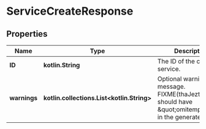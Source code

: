 # ServiceCreateResponse

## Properties

| Name         | Type                                             | Description                                                                                                  | Notes      |
|--------------|--------------------------------------------------|--------------------------------------------------------------------------------------------------------------|------------|
| **ID**       | **kotlin.String**                                | The ID of the created service.                                                                               | [optional] |
| **warnings** | **kotlin.collections.List&lt;kotlin.String&gt;** | Optional warning message.  FIXME(thaJeztah): this should have \&quot;omitempty\&quot; in the generated type. | [optional] |



